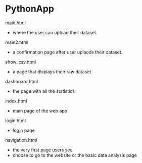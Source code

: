  # PythonApp
main.html
- where the user can upload their dataset

main2.html 
- a confirmation page after user uplaods their dataset. 

show_csv.html 
- a page that displays their raw dataset

dashboard.html
- the page with all the statistics

index.html
- main page of the web app 

login.html 
- login page 

navigation.html
- the very first page users see 
- choose to go to the website or the basic data analysis page